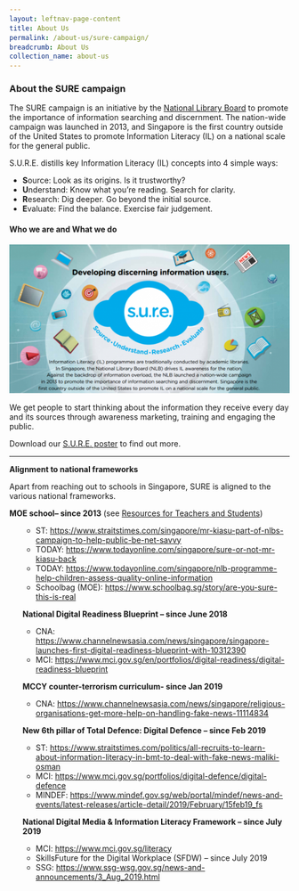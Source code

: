 ```yaml
---
layout: leftnav-page-content
title: About Us
permalink: /about-us/sure-campaign/
breadcrumb: About Us
collection_name: about-us
---
```


### **About the SURE campaign**

The SURE campaign is an initiative by the [National Library Board](http://www.nlb.gov.sg/) to promote the importance of information searching and discernment. The nation-wide campaign was launched in 2013, and Singapore is the first country outside of the United States to promote Information Literacy (IL) on a national scale for the general public.

S.U.R.E. distills key Information Literacy (IL) concepts into 4 simple ways:
* **S**ource: Look as its origins. Is it trustworthy?
* **U**nderstand: Know what you’re reading. Search for clarity.
* **R**esearch: Dig deeper. Go beyond the initial source.
* **E**valuate: Find the balance. Exercise fair judgement.

#### **Who we are and What we do**

![S.U.R.E. poster for brochure](/images/aboutsureheader-600x318.png)

We get people to start thinking about the information they receive every day and its sources through awareness marketing, training and engaging the public.

Download our [S.U.R.E. poster](/document/NILB_About_lowres_FA.pdf) to find out more.



<hr></hr>

**Alignment to national frameworks**

 Apart from reaching out to schools in Singapore,  SURE is aligned to the various national frameworks. 

 

**MOE school– since 2013**  (see [Resources for Teachers and  Students](#Teachers_Students))

<ul>

- ST: https://www.straitstimes.com/singapore/mr-kiasu-part-of-nlbs-campaign-to-help-public-be-net-savvy 
- TODAY: https://www.todayonline.com/singapore/sure-or-not-mr-kiasu-back
- TODAY: https://www.todayonline.com/singapore/nlb-programme-help-children-assess-quality-online-information
- Schoolbag (MOE): https://www.schoolbag.sg/story/are-you-sure-this-is-real 

 

**National Digital Readiness Blueprint – since June 2018**

- CNA: https://www.channelnewsasia.com/news/singapore/singapore-launches-first-digital-readiness-blueprint-with-10312390  
- MCI: https://www.mci.gov.sg/en/portfolios/digital-readiness/digital-readiness-blueprint 

 

**MCCY counter-terrorism curriculum- since Jan 2019**

- CNA: https://www.channelnewsasia.com/news/singapore/religious-organisations-get-more-help-on-handling-fake-news-11114834 

 

**New 6th pillar of Total Defence: Digital Defence – since Feb 2019**

- ST: https://www.straitstimes.com/politics/all-recruits-to-learn-about-information-literacy-in-bmt-to-deal-with-fake-news-maliki-osman
- MCI: https://www.mci.gov.sg/portfolios/digital-defence/digital-defence 
- MINDEF:  https://www.mindef.gov.sg/web/portal/mindef/news-and-events/latest-releases/article-detail/2019/February/15feb19_fs 
   
   

**National Digital Media & Information Literacy Framework – since July 2019**

- MCI: https://www.mci.gov.sg/literacy 
- SkillsFuture for the Digital Workplace (SFDW) – since July 2019
- SSG: https://www.ssg-wsg.gov.sg/news-and-announcements/3_Aug_2019.html 

 